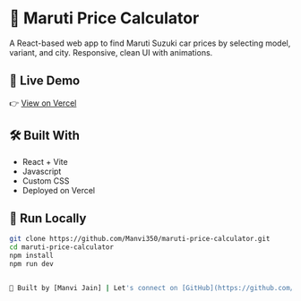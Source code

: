 # 🚗 Maruti Price Calculator

A React-based web app to find Maruti Suzuki car prices by selecting model, variant, and city. Responsive, clean UI with animations.

## 🔗 Live Demo

👉 [View on Vercel](https://maruti-price-calculator.vercel.app)

## 🛠️ Built With

- React + Vite
- Javascript
- Custom CSS
- Deployed on Vercel

## 🚀 Run Locally

```bash
git clone https://github.com/Manvi350/maruti-price-calculator.git
cd maruti-price-calculator
npm install
npm run dev


📌 Built by [Manvi Jain] | Let's connect on [GitHub](https://github.com/Manvi350)
